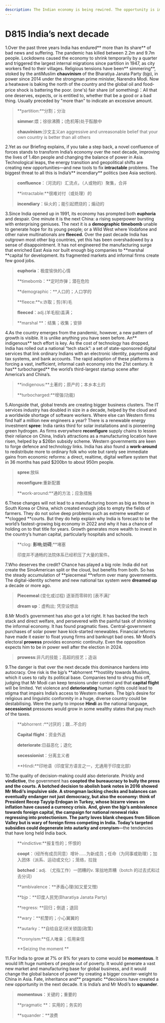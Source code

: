 ```yaml
---
description: The Indian economy is being rewired. The opportunity is immense—and so are the stakes
---
```


# D815 India’s next decade
1.Over the past three years India has endured** more than its share** of bad news and suffering. The pandemic has killed between 2.2m and 9.7m people. Lockdowns caused the economy to shrink temporarily by a quarter and triggered the largest internal migrations since partition in 1947, as city workers fled to their villages. Religious tensions have been** simmering**, stoked by the anti­Muslim **chauvinism** of the Bharatiya Janata Party (bjp), in power since 2014 under the strongman prime minister, Narendra Modi. Now a heatwave is baking the north of the country and the global oil­ and food­price shock is battering the poor.
(one's) fair share (of something)：All that one deserves, expects, or is entitled to, whether that be a good or a bad thing. Usually preceded by "more than" to indicate an excessive amount.

> **partition:**分割；分治
 > 
> **simmer**:煨；徐徐沸腾；(危机等)处于酝酿中
 > 
> **chauvinism**:沙文主义an aggressive and unreasonable belief that your own country is better than all others
 > 

2.Yet as our Briefing explains, if you take a step back, a novel confluence of forces stands to transform India’s economy over the next decade, improving the lives of 1.4bn people and changing the balance of power in Asia. Technological leaps, the energy transition and geopolitical shifts are creating new opportunities—and new tools to fix **intractable** problems. The biggest threat to all this is India’s** incendiary** politics (see Asia section).

> **confluence**：（河流的）汇流点，（人或物的）聚集，合并
 > 
> **intractable:**很难对付（或处理）的
 > 
> **incendiary**：纵火的；能引起燃烧的；煽动的
 > 

3.Since India opened up in 1991, its economy has prompted both **euphoria** and despair. One minute it is the next China: a rising superpower bursting with enterprising geniuses. The next it is a **demographic** **time­bomb** unable to generate hope for its young people; or a Wild West where Vodafone and other naive multinationals are **fleeced.** Over the past decade India has outgrown most other big countries, yet this has been overshadowed by a sense of disappointment. It has not engineered the manufacturing surge that enriched East Asia nor built enough big companies to **marshal **capital for development. Its fragmented markets and informal firms create few good jobs.

> **euphoria**：极度愉快的心情
 > 
> **time­bomb：**定时炸弹；潜在危险
 > 
> **demographic：**人口的；人口学的
 > 
> **fleece:**v.诈取；剪(羊)毛
 > 
> **fleeced**：adj.(羊毛般)盖满；
 > 
> **marshal **：结集；收集；安排
 > 

4.As the country emerges from the pandemic, however, a new pattern of growth is visible. It is unlike anything you have seen before. An** indigenous** tech effort is key. As the cost of technology has dropped, India has rolled out a national “tech stack”: a set of state-­sponsored digital services that link ordinary Indians with an electronic identity, payments and tax systems, and bank accounts. The rapid adoption of these platforms is forcing a vast, inefficient, informal cash economy into the 21st century. It has** turbocharged** the world’s third-­largest startup scene after America’s and China’s.

> **indigenous:**土著的；原产的；本乡本土的
 > 
> **turbocharged:**增强(功能)
 > 

5.Alongside that, global trends are creating bigger business clusters. The IT services industry has doubled in size in a decade, helped by the cloud and a worldwide shortage of software workers. Where else can Western firms find half a million new engineers a year? There is a renewable energy investment **spree**: India ranks third for solar installations and is pioneering green hydrogen. As firms everywhere **reconfigure** supply chains to lessen their reliance on China, India’s attractions as a manufacturing location have risen, helped by a $26bn subsidy scheme. Western governments are keen to forge defence and technology links. India has also found a **work-around** to redistribute more to ordinary folk who vote but rarely see immediate gains from economic reforms: a direct, real­time, digital welfare system that in 36 months has paid $200bn to about 950m people.

> **spree**:放纵
 > 
> **reconfigure**:重新配置
 > 
> **work-around:**通的方法；应急措施
 > 

6.These changes will not lead to a manufacturing boom as big as those in South Korea or China, which created enough jobs to empty the fields of farmers. They do not solve deep problems such as extreme weather or **clogged **courts. But they do help explain why India is forecast to be the world’s fastest-­growing big economy in 2022 and why it has a chance of holding on to that title for years. Growth generates more wealth to invest in the country’s human capital, particularly hospitals and schools.

> **clog: **影响;妨碍**;**堵塞
 > 
> 印度并不通畅的法院体系已经积压了大量的案件。
 > 

7.Who deserves the credit? Chance has played a big role: India did not create the Sino­American split or the cloud, but benefits from both. So has the steady accumulation of **piecemeal **reform over many governments. The digital­-identity scheme and new national tax system were **dreamed up** a decade or more ago.

> **Piecemeal**:(变化或过程) 逐渐而零碎的 [表不满]'
 > 
> **dream up**：虚构出; 凭空设想出
 > 

8.Mr Modi’s government has also got a lot right. It has backed the tech stack and direct welfare, and persevered with the painful task of shrinking the informal economy. It has found pragmatic fixes. Central­-government purchases of solar power have kick­-started renewables. Financial reforms have made it easier to float young firms and bankrupt bad ones. Mr Modi’s electoral **prowess** provides economic continuity. Even the opposition expects him to be in power well after the election in 2024.

> **prowess**:非凡的技能；高超的技艺；造诣
 > 

9.The danger is that over the next decade this dominance hardens into autocracy. One risk is the bjp’s **abhorrent **hostility towards Muslims, which it uses to rally its political base. Companies tend to shrug this off, judging that Mr Modi can keep tensions under control and that **capital flight** will be limited. Yet violence and **deteriorating** human rights could lead to stigma that impairs India’s access to Western markets. The bjp’s desire for religious and linguistic conformity in a huge, diverse country could be destabilising. Were the party to impose **Hindi** as the national language, **secessionist** pressures would grow in some wealthy states that pay much of the taxes.

> **abhorrent :**讨厌的；跟…不合的
 > 
> **Capital flight**：资金外逃
 > 
> **deteriorate**:日益恶化；退化
 > 
> **secessionist**：分离主义者
 > 
> **Hindi:**印地语（印度官方语言之一，尤通用于印度北部）
 > 

10.The quality of decision-­making could also deteriorate. Prickly and **vindictive**, the government has **co­opted **the bureaucracy to bully the press and the courts. A **botched **decision to abolish bank notes in 2016 showed Mr Modi’s impulsive side. A strongman lacking checks and balances can eventually endanger not just democracy, but also the economy: think of President Recep Tayyip Erdogan in Turkey, whose bizarre views on inflation have caused a currency crisis. And, given the **bjp**’s **ambivalence** towards foreign capital, the campaign for national renewal risks **regressing** into protectionism. The party loves blank cheques from Silicon Valley but is** wary** of foreign firms competing in India. Today’s targeted subsidies could degenerate into **autarky** and** cronyism**—the tendencies that have long held India back.

> **vindictive:**报复性的；怀恨的
 > 
> **coopt**：（经所有成员同意）增补……为新成员；任命（为同事或助理）；加入团体（派系、运动或文化）；笼络，拉拢
 > 
> **botched**：adj. （尤指工作）一团糟的v. 笨拙地弄糟（botch 的过去式和过去分词）
 > 
> **ambivalence：**矛盾心理(如又爱又憎)
 > 
> **bjp：**印度人民党(Bharatiya Janata Party)
 > 
> **regress: **回归；倒退；退回
 > 
> **wary：**机警的；小心翼翼的
 > 
> **autarky：**自给自足/闭关锁国(政策)
 > 
> **cronyism:**任人唯亲；任用亲信
 > 
> **Seizing the moment **
 > 

11.For India to grow at 7% or 8% for years to come would be **momentous**. It would lift huge numbers of people out of poverty. It would generate a vast new market and manufacturing base for global business, and it would change the global balance of power by creating a bigger counter-weight to China in Asia. Fate, inheritance and** pragmatic **decisions have created a new opportunity in the next decade. It is India’s and Mr Modi’s to **squander**.

> **momentous**：关键的；重要的
 > 
> **pragmatic **：实用的；务实的
 > 
> **squander：**浪费
 > 

